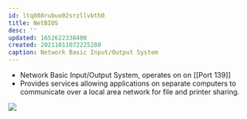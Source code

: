 ```yaml
---
id: ltq808rubuo02srzllvbth0
title: NetBIOS
desc: ''
updated: 1652622338400
created: 20211011072225280
caption: Network Basic Input/Output System
---
```


- Network Basic Input/Output System, operates on on [[Port 139]]
- Provides services allowing applications on separate computers to communicate over a local area network for file and printer sharing.

![](https://raw.githubusercontent.com/zubayrrr/twiki/main/bin/image.a33900l5nh.png)
